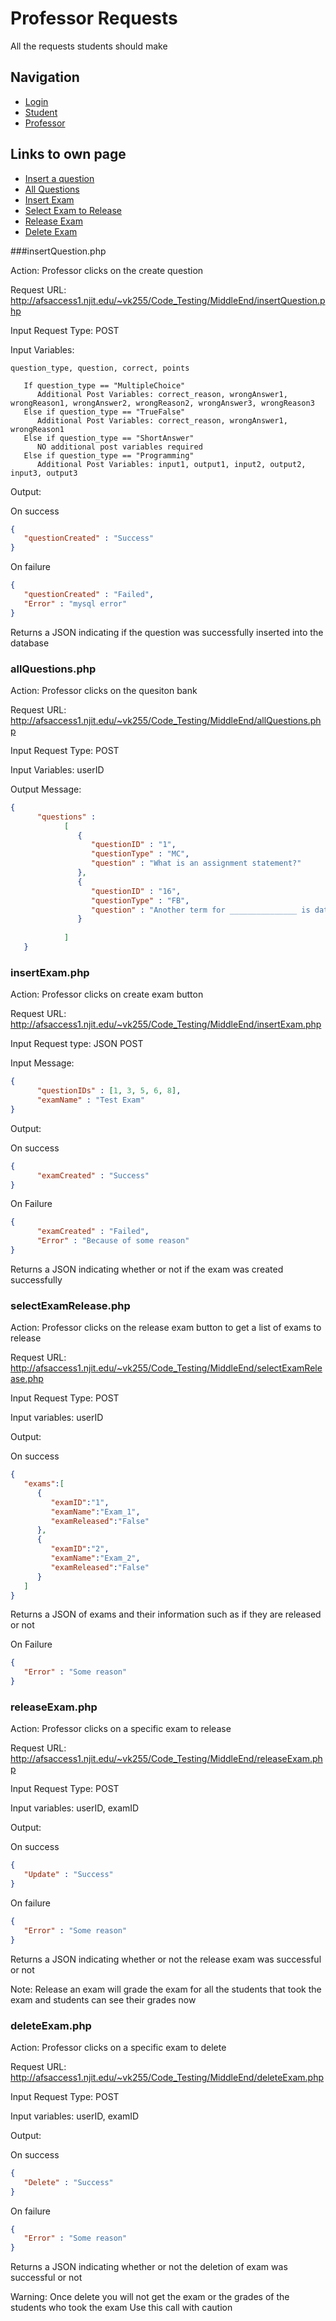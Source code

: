 # Professor Requests

All the requests students should make

## Navigation

- [Login](README.md)
- [Student](StudentReq.md)
- [Professor](ProfessorReq.md)

## Links to own page

* [Insert a question](#insertquestionphp)
* [All Questions](#allquestionsphp)
* [Insert Exam](#insertexamphp)
* [Select Exam to Release](#selectexamreleasephp)
* [Release Exam](#releaseexamphp)
* [Delete Exam](#deleteexamphp)

###insertQuestion.php

Action: Professor clicks on the create question

Request URL: http://afsaccess1.njit.edu/~vk255/Code_Testing/MiddleEnd/insertQuestion.php

Input Request Type: POST

Input Variables: 

```
question_type, question, correct, points
         
   If question_type == "MultipleChoice"
      Additional Post Variables: correct_reason, wrongAnswer1, wrongReason1, wrongAnswer2, wrongReason2, wrongAnswer3, wrongReason3
   Else if question_type == "TrueFalse"
      Additional Post Variables: correct_reason, wrongAnswer1, wrongReason1
   Else if question_type == "ShortAnswer"
      NO additional post variables required
   Else if question_type == "Programming"
      Additional Post Variables: input1, output1, input2, output2, input3, output3

```

Output:

On success

```JSON
{
   "questionCreated" : "Success"
}
```

On failure

```JSON
{
   "questionCreated" : "Failed",
   "Error" : "mysql error"
}
```

Returns a JSON indicating if the question was successfully inserted into the database

### allQuestions.php

Action: Professor clicks on the quesiton bank

Request URL: http://afsaccess1.njit.edu/~vk255/Code_Testing/MiddleEnd/allQuestions.php
	
Input Request Type: POST

Input Variables: userID

Output Message:

```JSON
{
      "questions" : 
            [
               {
                  "questionID" : "1",
                  "questionType" : "MC",
                  "question" : "What is an assignment statement?"
               },
               {
                  "questionID" : "16",
                  "questionType" : "FB",
                  "question" : "Another term for _______________ is data hiding."
               }
      
            ]
   }
```

### insertExam.php

Action: Professor clicks on create exam button

Request URL: http://afsaccess1.njit.edu/~vk255/Code_Testing/MiddleEnd/insertExam.php

Input Request type: JSON POST

Input Message:

```JSON
{ 
      "questionIDs" : [1, 3, 5, 6, 8], 
      "examName" : "Test Exam" 
}
```

Output:

On success

```JSON
{
      "examCreated" : "Success"
}
```

On Failure

```JSON
{
      "examCreated" : "Failed",
      "Error" : "Because of some reason"
}
```

Returns a JSON indicating whether or not if the exam was created successfully

### selectExamRelease.php

Action: Professor clicks on the release exam button to get a list of exams to release

Request URL: http://afsaccess1.njit.edu/~vk255/Code_Testing/MiddleEnd/selectExamRelease.php

Input Request Type: POST 

Input variables: userID

Output:

On success

```JSON
{
   "exams":[
      {
         "examID":"1",
         "examName":"Exam_1",
         "examReleased":"False"
      },
      {
         "examID":"2",
         "examName":"Exam_2",
         "examReleased":"False"
      }
   ]
}
```

Returns a JSON of exams and their information such as if they are released or not

On Failure

```JSON
{
   "Error" : "Some reason"
}
```

### releaseExam.php

Action: Professor clicks on a specific exam to release

Request URL: http://afsaccess1.njit.edu/~vk255/Code_Testing/MiddleEnd/releaseExam.php

Input Request Type: POST 

Input variables: userID, examID

Output:

On success

```JSON
{
   "Update" : "Success"
}
```

On failure

```JSON
{
   "Error" : "Some reason"
}
```

Returns a JSON indicating whether or not the release exam was successful or not

Note: Release an exam will grade the exam for all the students that took the exam and students can see their grades now

### deleteExam.php

Action: Professor clicks on a specific exam to delete

Request URL: http://afsaccess1.njit.edu/~vk255/Code_Testing/MiddleEnd/deleteExam.php

Input Request Type: POST 

Input variables: userID, examID

Output:

On success

```JSON
{
   "Delete" : "Success"
}
```

On failure

```JSON
{
   "Error" : "Some reason"
}
```

Returns a JSON indicating whether or not the deletion of exam was successful or not

Warning: Once delete you will not get the exam or the grades of the students who took the exam
Use this call with caution
